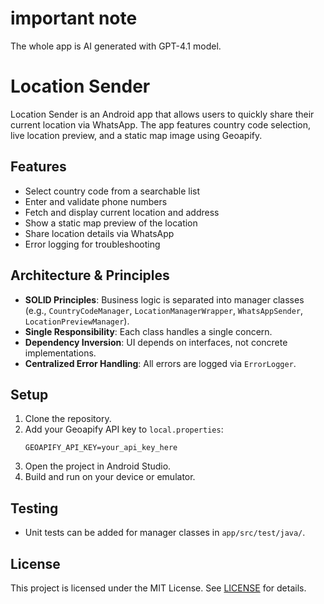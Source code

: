 # important note
The whole app is AI generated with GPT-4.1 model.

# Location Sender

Location Sender is an Android app that allows users to quickly share their current location via WhatsApp. The app features country code selection, live location preview, and a static map image using Geoapify.

## Features
- Select country code from a searchable list
- Enter and validate phone numbers
- Fetch and display current location and address
- Show a static map preview of the location
- Share location details via WhatsApp
- Error logging for troubleshooting

## Architecture & Principles
- **SOLID Principles**: Business logic is separated into manager classes (e.g., `CountryCodeManager`, `LocationManagerWrapper`, `WhatsAppSender`, `LocationPreviewManager`).
- **Single Responsibility**: Each class handles a single concern.
- **Dependency Inversion**: UI depends on interfaces, not concrete implementations.
- **Centralized Error Handling**: All errors are logged via `ErrorLogger`.

## Setup
1. Clone the repository.
2. Add your Geoapify API key to `local.properties`:
   ```
   GEOAPIFY_API_KEY=your_api_key_here
   ```
3. Open the project in Android Studio.
4. Build and run on your device or emulator.

## Testing
- Unit tests can be added for manager classes in `app/src/test/java/`.

## License
This project is licensed under the MIT License. See [LICENSE](LICENSE) for details.

